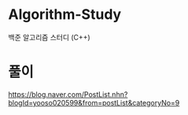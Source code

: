# Algorithm-Study
백준 알고리즘 스터디 (C++) 

# 풀이
https://blog.naver.com/PostList.nhn?blogId=yooso020599&from=postList&categoryNo=9
